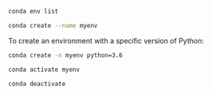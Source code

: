 ```bash
conda env list
```

```bash
conda create --name myenv
```

To create an environment with a specific version of Python:
```bash
conda create -n myenv python=3.6
```

```bash
conda activate myenv
```

```bash
conda deactivate
```
